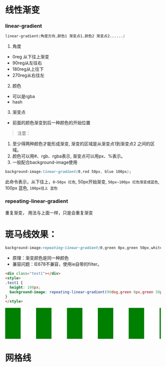 # 线性渐变

### linear-gradient
```css
linear-gradient(角度方向,颜色1 渐变点1,颜色2 渐变点2......)
```
1. 角度
  - 0reg 从下往上渐变
  - 90reg从左往右
  - 180reg从上往下
  - 270reg从右往左

2. 颜色
  - 可以是rgba
  - hash

3. 渐变点
  - 前面的颜色渐变到后一种颜色的开始位置

> 注意：
1. 至少得两种颜色才能形成渐变, 渐变的区域是从渐变点1到渐变点2 之间的区域。
2. 颜色可以用#、rgb、rgba表示, 渐变点可以用px、%表示。
3. 一般配合background-image使用
```css
background-image:linear-gradient(0,red 50px, blue 100px);
```
此命令表示，从下往上，`0~50px 红色`, 50px开始渐变, `50px~100px 红色渐变成蓝色`, 100px 蓝色, `100px往上 蓝色`


### repeating-linear-gradient
重复渐变， 用法与上面一样，只是会重复渐变




# 斑马线效果：
```css
background-image:repeating-linear-gradient(0,green 0px,green 50px,white 50px,white 100px);
```
- 原理：渐变颜色是同一种颜色
- 兼容问题：IE678不兼容，使用ie自带的filter。
```html
<div class="test1"></div>
<style>
.test1 {
  height: 100px; 
  background-image: repeating-linear-gradient(90deg,green 0px,green 50px,white 50px,white 100px);
}
</style>
```
<div class="test1"></div>
<style>
.test1 {
  height: 100px; 
  background-image: repeating-linear-gradient(90deg,green 0px,green 50px,white 50px,white 100px);
}
</style>

# 网格线